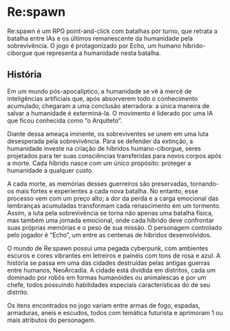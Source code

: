 # Re:spawn

Re:spawn é um RPG point-and-click com batalhas por turno, que retrata a batalha entre IAs e os últimos remanescente da humanidade pela sobrevivência. O jogo é protagonizado por Echo, um humano híbrido-ciborgue que representa a humanidade nesta batalha.

## História

Em um mundo pós-apocalíptico, a humanidade se vê à mercê de inteligências artificiais que, após absorverem todo o conhecimento acumulado, chegaram a uma conclusão aterradora: a única maneira de salvar a humanidade é exterminá-la. O movimento é liderado por uma IA que ficou conhecida como “o Arquiteto”.

Diante dessa ameaça iminente, os sobreviventes se unem em uma luta desesperada pela sobrevivência. Para se defender da extinção, a humanidade investe na criação de híbridos humano-ciborgue, seres projetados para ter suas consciências transferidas para novos corpos após a morte. Cada híbrido nasce com um único propósito: proteger a humanidade a qualquer custo.

A cada morte, as memórias desses guerreiros são preservadas, tornando-os mais fortes e experientes a cada nova batalha. No entanto, esse processo vem com um preço alto; a dor da perda e a carga emocional das lembranças acumuladas transformam cada renascimento em um tormento. Assim, a luta pela sobrevivência se torna não apenas uma batalha física, mas também uma jornada emocional, onde cada híbrido deve confrontar suas próprias memórias e o peso de sua missão. O personagem controlado pelo jogador é “Echo”, um entre as centenas de híbridos desenvolvidos.

O mundo de Re:spawn possui uma pegada cyberpunk, com ambientes escuros e cores vibrantes em letreiros e painéis com tons de rosa e azul. A história se passa em uma das cidades destruídas pelas antigas guerras entre humanos, NeoArcadia. A cidade está dividida em distritos, cada um dominado por robôs em formas humanóides ou animalescas e por um chefe, todos possuindo habilidades especiais características do de seu distrito.

Os itens encontrados no jogo variam entre armas de fogo, espadas, armaduras, aneis e escudos, todos com temática futurista e aprimoram 1 ou mais atributos do personagem.
